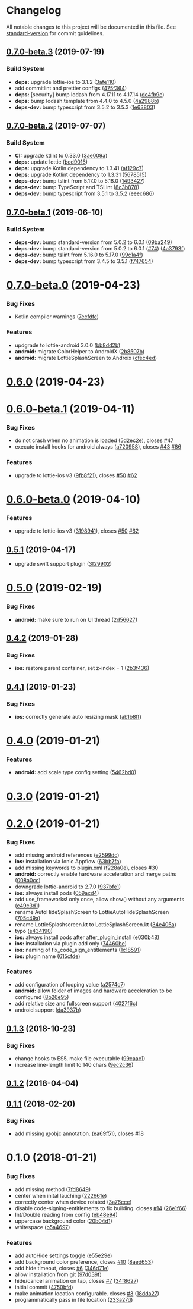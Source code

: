 # Changelog

All notable changes to this project will be documented in this file. See [standard-version](https://github.com/conventional-changelog/standard-version) for commit guidelines.

## [0.7.0-beta.3](https://github.com/timbru31/cordova-plugin-lottie-splashscreen/compare/v0.7.0-beta.2...v0.7.0-beta.3) (2019-07-19)

### Build System

-   **deps:** upgrade lottie-ios to 3.1.2 ([3afe110](https://github.com/timbru31/cordova-plugin-lottie-splashscreen/commit/3afe110))
-   add commitlint and prettier configs ([475f364](https://github.com/timbru31/cordova-plugin-lottie-splashscreen/commit/475f364))
-   **deps:** [security] bump lodash from 4.17.11 to 4.17.14 ([dc4fb9e](https://github.com/timbru31/cordova-plugin-lottie-splashscreen/commit/dc4fb9e))
-   **deps:** bump lodash.template from 4.4.0 to 4.5.0 ([4a2988b](https://github.com/timbru31/cordova-plugin-lottie-splashscreen/commit/4a2988b))
-   **deps-dev:** bump typescript from 3.5.2 to 3.5.3 ([1e63803](https://github.com/timbru31/cordova-plugin-lottie-splashscreen/commit/1e63803))

## [0.7.0-beta.2](https://github.com/timbru31/cordova-plugin-lottie-splashscreen/compare/v0.7.0-beta.1...v0.7.0-beta.2) (2019-07-07)

### Build System

-   **CI:** upgrade ktlint to 0.33.0 ([3ae009a](https://github.com/timbru31/cordova-plugin-lottie-splashscreen/commit/3ae009a))
-   **deps:** update lottie ([bed9016](https://github.com/timbru31/cordova-plugin-lottie-splashscreen/commit/bed9016))
-   **deps:** upgrade Kotlin dependency to 1.3.41 ([af129c7](https://github.com/timbru31/cordova-plugin-lottie-splashscreen/commit/af129c7))
-   **deps:** upgrade Kotlint dependency to 1.3.31 ([5678515](https://github.com/timbru31/cordova-plugin-lottie-splashscreen/commit/5678515))
-   **deps-dev:** bump tslint from 5.17.0 to 5.18.0 ([1493427](https://github.com/timbru31/cordova-plugin-lottie-splashscreen/commit/1493427))
-   **deps-dev:** bump TypeScript and TSLint ([8c3b878](https://github.com/timbru31/cordova-plugin-lottie-splashscreen/commit/8c3b878))
-   **deps-dev:** bump typescript from 3.5.1 to 3.5.2 ([eeec686](https://github.com/timbru31/cordova-plugin-lottie-splashscreen/commit/eeec686))

## [0.7.0-beta.1](https://github.com/timbru31/cordova-plugin-lottie-splashscreen/compare/v0.7.0-beta.0...v0.7.0-beta.1) (2019-06-10)

### Build System

-   **deps-dev:** bump standard-version from 5.0.2 to 6.0.1 ([09ba249](https://github.com/timbru31/cordova-plugin-lottie-splashscreen/commit/09ba249))
-   **deps-dev:** bump standard-version from 5.0.2 to 6.0.1 ([#74](https://github.com/timbru31/cordova-plugin-lottie-splashscreen/issues/74)) ([4a3793f](https://github.com/timbru31/cordova-plugin-lottie-splashscreen/commit/4a3793f))
-   **deps-dev:** bump tslint from 5.16.0 to 5.17.0 ([99c1a4f](https://github.com/timbru31/cordova-plugin-lottie-splashscreen/commit/99c1a4f))
-   **deps-dev:** bump typescript from 3.4.5 to 3.5.1 ([f747654](https://github.com/timbru31/cordova-plugin-lottie-splashscreen/commit/f747654))

# [0.7.0-beta.0](https://github.com/timbru31/cordova-plugin-lottie-splashscreen/compare/v0.6.0...v0.7.0-beta.0) (2019-04-23)

### Bug Fixes

-   Kotlin compiler warnings ([7ecfdfc](https://github.com/timbru31/cordova-plugin-lottie-splashscreen/commit/7ecfdfc))

### Features

-   updgrade to lottie-android 3.0.0 ([bb8dd2b](https://github.com/timbru31/cordova-plugin-lottie-splashscreen/commit/bb8dd2b))
-   **android:** migrate ColorHelper to AndroidX ([2b8507b](https://github.com/timbru31/cordova-plugin-lottie-splashscreen/commit/2b8507b))
-   **android:** migrate LottieSplashScreen to Androix ([cfec4ed](https://github.com/timbru31/cordova-plugin-lottie-splashscreen/commit/cfec4ed))

# [0.6.0](https://github.com/timbru31/cordova-plugin-lottie-splashscreen/compare/v0.5.1...v0.6.0) (2019-04-23)

# [0.6.0-beta.1](https://github.com/timbru31/cordova-plugin-lottie-splashscreen/compare/v0.5.0...v0.6.0-beta.1) (2019-04-11)

### Bug Fixes

-   do not crash when no animation is loaded ([5d2ec2e](https://github.com/timbru31/cordova-plugin-lottie-splashscreen/commit/5d2ec2e)), closes [#47](https://github.com/timbru31/cordova-plugin-lottie-splashscreen/issues/47)
-   execute install hooks for android always ([a720958](https://github.com/timbru31/cordova-plugin-lottie-splashscreen/commit/a720958)), closes [#43](https://github.com/timbru31/cordova-plugin-lottie-splashscreen/issues/43) [#86](https://github.com/timbru31/cordova-plugin-lottie-splashscreen/issues/86)

### Features

-   upgrade to lottie-ios v3 ([9fb8f21](https://github.com/timbru31/cordova-plugin-lottie-splashscreen/commit/9fb8f21)), closes [#50](https://github.com/timbru31/cordova-plugin-lottie-splashscreen/issues/50) [#62](https://github.com/timbru31/cordova-plugin-lottie-splashscreen/issues/62)

# [0.6.0-beta.0](https://github.com/timbru31/cordova-plugin-lottie-splashscreen/compare/v0.5.0...v0.6.0-beta.0) (2019-04-10)

### Features

-   upgrade to lottie-ios v3 ([3198941](https://github.com/timbru31/cordova-plugin-lottie-splashscreen/commit/3198941)), closes [#50](https://github.com/timbru31/cordova-plugin-lottie-splashscreen/issues/50) [#62](https://github.com/timbru31/cordova-plugin-lottie-splashscreen/issues/62)

## [0.5.1](https://github.com/timbru31/cordova-plugin-lottie-splashscreen/compare/v0.5.0...v0.5.1) (2019-04-17)

-   upgrade swift support plugin ([3f29902](https://github.com/timbru31/cordova-plugin-lottie-splashscreen/commit/3f29902))

<a name="0.5.0"></a>

# [0.5.0](https://github.com/timbru31/cordova-plugin-lottie-splashscreen/compare/v0.4.2...v0.5.0) (2019-02-19)

### Bug Fixes

-   **android:** make sure to run on UI thread ([2d56627](https://github.com/timbru31/cordova-plugin-lottie-splashscreen/commit/2d56627))

<a name="0.4.2"></a>

## [0.4.2](https://github.com/timbru31/cordova-plugin-lottie-splashscreen/compare/v0.4.1...v0.4.2) (2019-01-28)

### Bug Fixes

-   **ios:** restore parent container, set z-index = 1 ([2b3f436](https://github.com/timbru31/cordova-plugin-lottie-splashscreen/commit/2b3f436))

<a name="0.4.1"></a>

## [0.4.1](https://github.com/timbru31/cordova-plugin-lottie-splashscreen/compare/v0.4.0...v0.4.1) (2019-01-23)

### Bug Fixes

-   **ios:** correctly generate auto resizing mask ([ab1b8ff](https://github.com/timbru31/cordova-plugin-lottie-splashscreen/commit/ab1b8ff))

<a name="0.4.0"></a>

# [0.4.0](https://github.com/timbru31/cordova-plugin-lottie-splashscreen/compare/v0.3.0...v0.4.0) (2019-01-21)

### Features

-   **android:** add scale type config setting ([5462bd0](https://github.com/timbru31/cordova-plugin-lottie-splashscreen/commit/5462bd0))

<a name="0.3.0"></a>

# [0.3.0](https://github.com/timbru31/cordova-plugin-lottie-splashscreen/compare/v0.2.0...v0.3.0) (2019-01-21)

<a name="0.2.0"></a>

# [0.2.0](https://github.com/timbru31/cordova-plugin-lottie-splashscreen/compare/v0.1.3...v0.2.0) (2019-01-21)

### Bug Fixes

-   add missing android references ([e2599dc](https://github.com/timbru31/cordova-plugin-lottie-splashscreen/commit/e2599dc))
-   **ios:** installation via Ionic Appflow ([63bb7fa](https://github.com/timbru31/cordova-plugin-lottie-splashscreen/commit/63bb7fa))
-   add missing keywords to plugin.xml ([f228a0e](https://github.com/timbru31/cordova-plugin-lottie-splashscreen/commit/f228a0e)), closes [#30](https://github.com/timbru31/cordova-plugin-lottie-splashscreen/issues/30)
-   **android:** correctly enable hardware acceleration and merge paths ([008a0cc](https://github.com/timbru31/cordova-plugin-lottie-splashscreen/commit/008a0cc))
-   downgrade lottie-android to 2.7.0 ([937bfe1](https://github.com/timbru31/cordova-plugin-lottie-splashscreen/commit/937bfe1))
-   **ios:** always install pods ([059acd4](https://github.com/timbru31/cordova-plugin-lottie-splashscreen/commit/059acd4))
-   add use_frameworks! only once, allow show() without any arguments ([c49c3d1](https://github.com/timbru31/cordova-plugin-lottie-splashscreen/commit/c49c3d1))
-   rename AutoHideSplashScreen to LottieAutoHideSplashScreen ([705c49a](https://github.com/timbru31/cordova-plugin-lottie-splashscreen/commit/705c49a))
-   rename LottieSplashscreen.kt to LottieSplashScreen.kt ([34e405a](https://github.com/timbru31/cordova-plugin-lottie-splashscreen/commit/34e405a))
-   typo ([e434190](https://github.com/timbru31/cordova-plugin-lottie-splashscreen/commit/e434190))
-   **ios:** always install pods after after_plugin_install ([e030b48](https://github.com/timbru31/cordova-plugin-lottie-splashscreen/commit/e030b48))
-   **ios:** installation via plugin add only ([74460be](https://github.com/timbru31/cordova-plugin-lottie-splashscreen/commit/74460be))
-   **ios:** naming of fix_code_sign_entitlements ([1c18591](https://github.com/timbru31/cordova-plugin-lottie-splashscreen/commit/1c18591))
-   **ios:** plugin name ([615cfde](https://github.com/timbru31/cordova-plugin-lottie-splashscreen/commit/615cfde))

### Features

-   add configuration of looping value ([a2574c7](https://github.com/timbru31/cordova-plugin-lottie-splashscreen/commit/a2574c7))
-   **android:** allow folder of images and hardware acceleration to be configured ([8b26e95](https://github.com/timbru31/cordova-plugin-lottie-splashscreen/commit/8b26e95))
-   add relative size and fullscreen support ([4027f6c](https://github.com/timbru31/cordova-plugin-lottie-splashscreen/commit/4027f6c))
-   android support ([da3937b](https://github.com/timbru31/cordova-plugin-lottie-splashscreen/commit/da3937b))

<a name="0.1.3"></a>

## [0.1.3](https://github.com/timbru31/cordova-plugin-lottie-splashscreen/compare/v0.1.2...v0.1.3) (2018-10-23)

### Bug Fixes

-   change hooks to ES5, make file executable ([99caac1](https://github.com/timbru31/cordova-plugin-lottie-splashscreen/commit/99caac1))
-   increase line-length limit to 140 chars ([9ec2c36](https://github.com/timbru31/cordova-plugin-lottie-splashscreen/commit/9ec2c36))

<a name="0.1.2"></a>

## [0.1.2](https://github.com/timbru31/cordova-plugin-lottie-splashscreen/compare/v0.1.1...v0.1.2) (2018-04-04)

<a name="0.1.1"></a>

## [0.1.1](https://github.com/timbru31/cordova-plugin-lottie-splashscreen/compare/v0.1.0...v0.1.1) (2018-02-20)

### Bug Fixes

-   add missing @objc annotation. ([ea69f51](https://github.com/timbru31/cordova-plugin-lottie-splashscreen/commit/ea69f51)), closes [#18](https:/github.com/timbru31//cordova-plugin-lottie-splashscreen/issues/18)

<a name="0.1.0"></a>

# 0.1.0 (2018-01-21)

### Bug Fixes

-   add missing method ([7fd8649](https://github.com/timbru31/cordova-plugin-lottie-splashscreen/commit/7fd8649))
-   center when inital lauching ([222661e](https://github.com/timbru31/cordova-plugin-lottie-splashscreen/commit/222661e))
-   correctly center when device rotated ([3a76cce](https://github.com/timbru31/cordova-plugin-lottie-splashscreen/commit/3a76cce))
-   disable code-signing-entitlements to fix building. closes [#14](https://github.com/timbru31/cordova-plugin-lottie-splashscreen/issues/14) ([26e1f66](https://github.com/timbru31/cordova-plugin-lottie-splashscreen/commit/26e1f66))
-   Int/Double reading from config ([eb48e94](https://github.com/timbru31/cordova-plugin-lottie-splashscreen/commit/eb48e94))
-   uppercase background color ([20b04d1](https://github.com/timbru31/cordova-plugin-lottie-splashscreen/commit/20b04d1))
-   whitespace ([b5a4697](https://github.com/timbru31/cordova-plugin-lottie-splashscreen/commit/b5a4697))

### Features

-   add autoHide settings toggle ([e55e29e](https://github.com/timbru31/cordova-plugin-lottie-splashscreen/commit/e55e29e))
-   add background color preference, closes [#10](https://github.com/timbru31/cordova-plugin-lottie-splashscreen/issues/10) ([8aed653](https:/github.com/timbru31//cordova-plugin-lottie-splashscreen/commit/8aed653))
-   add hide timeout, closes [#6](https://github.com/timbru31/cordova-plugin-lottie-splashscreen/issues/6) ([346d71e](https:/github.com/timbru31//cordova-plugin-lottie-splashscreen/commit/346d71e))
-   allow installation from git ([97d039f](https://github.com/timbru31/cordova-plugin-lottie-splashscreen/commit/97d039f))
-   hide/cancel animation on tap, closes [#7](https://github.com/timbru31/cordova-plugin-lottie-splashscreen/issues/7) ([34f8627](https:/github.com/timbru31//cordova-plugin-lottie-splashscreen/commit/34f8627))
-   initial commit ([4750bfd](https://github.com/timbru31/cordova-plugin-lottie-splashscreen/commit/4750bfd))
-   make animation location configurable. closes [#3](https://github.com/timbru31/cordova-plugin-lottie-splashscreen/issues/3) ([18dda27](https:/github.com/timbru31//cordova-plugin-lottie-splashscreen/commit/18dda27))
-   programmatically pass in file location ([233a27d](https://github.com/timbru31/cordova-plugin-lottie-splashscreen/commit/233a27d))
